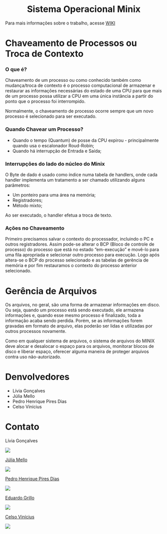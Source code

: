 <h1 align="center">Sistema Operacional Minix</h1>

Para mais informações sobre o trabalho, acesse [WIKI](https://github.com/juliamellolopes/Minix/wiki)

# Chaveamento de Processos ou Troca de Contexto

<p> 

<h3> O que é? </h3>

Chaveamento de um processo ou como conhecido também como mudança/troca de contexto é o processo computacional de armazenar e restaurar as informações necessárias do estado de uma CPU para que mais de um processo possa utilizar a CPU em uma única instância a partir do ponto que o processo foi interrompido. 

Normalmente, o chaveamento de processo ocorre sempre que um novo processo é selecionado para ser executado. 

<h3> Quando Chavear um Processo?  </h3> 

- Quando o tempo (Quantum) de posse da CPU expirou - principalmente quando usa o escalonador Roud-Robin;
- Quando há interrupção de Entrada e Saída;

<h3> Interrupções do lado do núcleo do Minix </h3> 

O Byte de dado é usado como índice numa tabela de handlers, onde cada handler implementa um tratamento a ser chamado utilizando alguns parâmetros:

- Um ponteiro para uma área na memória;
- Registradores;
- Método mixto;

Ao ser executado, o handler efetua a troca de texto. 

<h3> Ações no Chaveamento  </h3> 

Primeiro precisamos salvar o contexto do processador, incluindo o PC e outros registradores. Assim pode-se alterar o BCP (Bloco de controle de processo) do processo que está no estado “em-execução” e movê-lo para uma fila apropriada e selecionar outro processo para execução. Logo após altera-se o BCP do processo selecionado e as tabelas de gerência de memória e por fim restauramos o contexto do processo anterior selecionado.

</p>

# Gerência de Arquivos

<p> Os arquivos, no geral, são uma forma de armazenar informações em disco. Ou seja, quando um processo está sendo executado, ele armazena informações e, quando esse mesmo processo é finalizado, toda a informação acaba sendo perdida. Porém, se as informações forem gravadas em formato de arquivo, elas poderão ser lidas e utilizadas por outros processos novamente.

Como em qualquer sistema de arquivos, o sistema de arquivos do MINIX deve alocar e desalocar o espaço para os arquivos, monitorar blocos de disco e liberar espaço, oferecer alguma maneira de proteger arquivos contra uso não-autorizado. </p>


# Denvolvedores 
<p>

- Lívia Gonçalves
- Júlia Mello
- Pedro Henrique Pires Dias
- Celso Vinícius

</p>

# Contato

<div>

<div>
 
<p align="justify"> Lívia Gonçalves </p>
<a href="https://t.me/livia_goncalves">
<img align="center" src="https://img.shields.io/badge/Telegram-2CA5E0?style=for-the-badge&logo=telegram&logoColor=white"/> 

</div>
 
<div>
 
<p align="justify"> Júlia Mello </p>
<a href="https://t.me/Ailujmello">
<img align="center" src="https://img.shields.io/badge/Telegram-2CA5E0?style=for-the-badge&logo=telegram&logoColor=white"/> 

</div>

<div>
 
<p align="justify"> Pedro Henrique Pires Dias </p>
<a href="https://t.me/phpdias">
<img align="center" src="https://img.shields.io/badge/Telegram-2CA5E0?style=for-the-badge&logo=telegram&logoColor=white"/> 

</div>

<div>
 
<p align="justify"> Eduardo Grillo </p>
<a href="https://t.me/eduardogrilloo">
<img align="center" src="https://img.shields.io/badge/Telegram-2CA5E0?style=for-the-badge&logo=telegram&logoColor=white"/> 

</div>
 
<div>
 
<p align="justify"> Celso Vinícius </p>
<a href="https://web.telegram.org/k/">
<img align="center" src="https://img.shields.io/badge/Telegram-2CA5E0?style=for-the-badge&logo=telegram&logoColor=white"/> 

</div>
